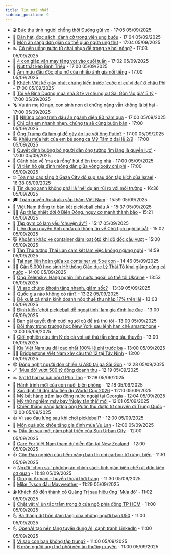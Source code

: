 ```yaml
---
title: Tim mới nhất
sidebar_position: 9
---
```


<!-- vnexpress-tin-moi-nhat:START -->
- 🎬 [Bức thư tình người chồng thời Đường gửi vợ](https://vnexpress.net/buc-thu-tinh-nguoi-chong-thoi-duong-gui-vo-4935059.html) - 17:05 05/09/2025
- 🐎 [Đàn hát, đọc sách, đánh cờ trong viện ung bướu](https://vnexpress.net/dan-hat-doc-sach-danh-co-trong-vien-ung-buou-4935013.html) - 17:04 05/09/2025
- 🦍 [Món ăn sáng đơn giản có thể giúp ngừa ung thư](https://vnexpress.net/mon-an-sang-don-gian-co-the-giup-ngua-ung-thu-4934624.html) - 17:04 05/09/2025
- 🏊 [Có nên uống nước từ chai nhựa để trong xe hơi nóng?](https://vnexpress.net/co-nen-uong-nuoc-tu-chai-nhua-de-trong-xe-hoi-nong-4934610.html) - 17:03 05/09/2025
- 🎊 [4 con giáp vận may tăng vọt vào cuối tuần](https://vnexpress.net/van-may-12-con-giap-con-giap-may-man-hom-nay-4-con-giap-van-may-tang-vot-vao-cuoi-tuan-4935622.html) - 17:02 05/09/2025
- 🎃 [Nút thắt kép Bình Triệu](https://vnexpress.net/nut-that-kep-binh-trieu-4935728.html) - 17:00 05/09/2025
- 🧰 [Âm mưu đầu độc phụ nữ của nhiếp ảnh gia nổi tiếng](https://vnexpress.net/am-muu-dau-doc-phu-nu-de-co-anh-de-doi-cua-nhiep-anh-gia-4935686.html) - 17:00 05/09/2025
- 🔭 [Khách Việt kể giây phút chứng kiến trước &#39;cuộc di cư vĩ đại&#39; ở châu Phi](https://vnexpress.net/khach-viet-ke-giay-phut-chung-kien-truoc-cuoc-di-cu-vi-dai-o-chau-phi-4935630.html) - 17:00 05/09/2025
- 🫶 [Tôi về Bình Dương mua nhà 3 tỷ vì chung cư Sài Gòn &#39;ảo giá&#39; 5 tỷ](https://vnexpress.net/gia-nha-tp-hcm-gia-chung-cu-tp-hcm-toi-ve-binh-duong-mua-nha-3-ty-khi-chung-cu-sai-gon-ao-gia-5-ty-4935624.html) - 17:00 05/09/2025
- 🪜 [Vụ án mẹ tử nạn, con sinh non di chứng nặng vẫn không là bị hại](https://vnexpress.net/vu-an-me-tu-nan-con-sinh-non-di-chung-nang-van-khong-la-bi-hai-4935598.html) - 17:00 05/09/2025
- 👨‍🏫 [Những công trình dấu ấn ngành điện 80 năm qua](https://vnexpress.net/nhung-cong-trinh-dau-an-nganh-dien-80-nam-qua-4935520.html) - 17:00 05/09/2025
- 🎊 [Chỉ cần em nhanh nhẹn, chúng ta sẽ cùng buôn bán](https://vnexpress.net/chi-can-em-nhanh-nhen-chung-ta-se-cung-buon-ban-4935396.html) - 17:00 05/09/2025
- 🎊 [Ông Trump đã làm gì để gây áp lực với ông Putin?](https://vnexpress.net/ong-trump-da-lam-gi-de-gay-ap-luc-voi-ong-putin-4935298.html) - 17:00 05/09/2025
- 😺 [Khiếu múa hát của em bé song ca Mỹ Tâm ở đại lễ 2/9](https://vnexpress.net/khieu-mua-hat-cua-em-be-song-ca-my-tam-o-dai-le-2-9-4935204.html) - 17:00 05/09/2025
- 🐘 [Quyết định buông bỏ người đàn ông tưởng &#39;im lặng là quyền lực&#39;](https://vnexpress.net/khong-con-tinh-yeu-phan-boi-tinh-yeu-quyet-dinh-buong-bo-nguoi-dan-ong-tuong-im-lang-la-quyen-luc-4934967.html) - 17:00 05/09/2025
- 🌁 [Cảnh báo về &#39;ma cà rồng&#39; hút điện trong nhà](https://vnexpress.net/canh-bao-ve-ma-ca-rong-hut-dien-trong-nha-4934820.html) - 17:00 05/09/2025
- 🐲 [Ví tiền hộ gia đình mỏng dần giữa vòng xoáy chi phí](https://vnexpress.net/vi-tien-ho-gia-dinh-mong-dan-giua-vong-xoay-chi-phi-4933392.html) - 17:00 05/09/2025
- 🤓 [Tòa nhà cao tầng ở Gaza City đổ sụp sau đòn tập kích của Israel](https://vnexpress.net/toa-nha-cao-tang-o-gaza-city-do-sup-sau-don-tap-kich-cua-israel-4935716.html) - 16:38 05/09/2025
- 💪 [Tín dụng xanh không phải là &#39;né&#39; dự án rủi ro với môi trường](https://vnexpress.net/tin-dung-xanh-khong-phai-la-ne-du-an-rui-ro-voi-moi-truong-4935677.html) - 16:36 05/09/2025
- 🎓 [Toàn quyền Australia sắp thăm Việt Nam](https://vnexpress.net/toan-quyen-australia-sap-tham-viet-nam-4935719.html) - 15:59 05/09/2025
- 🫣 [Việt Nam thống trị bán kết pickleball châu Á](https://vnexpress.net/viet-nam-thong-tri-ban-ket-pickleball-chau-a-4935723.html) - 15:37 05/09/2025
- 🧑‍💻 [Áp thấp nhiệt đới ở Biển Đông, nguy cơ mạnh thành bão](https://vnexpress.net/ap-thap-nhiet-doi-o-bien-dong-nguy-co-manh-thanh-bao-4935710.html) - 15:21 05/09/2025
- 🐲 [Tập gym có làm yếu &#39;chuyện ấy&#39;?](https://vnexpress.net/tap-gym-co-lam-yeu-chuyen-ay-4935720.html) - 15:17 05/09/2025
- 🌝 [Liên đoàn quyền Anh chưa có thông tin về Chủ tịch nghi bị bắt](https://vnexpress.net/lien-doan-quyen-anh-chua-co-thong-tin-ve-chu-tich-nghi-bi-bat-4935712.html) - 15:02 05/09/2025
- 😺 [Khoảnh khắc xe container đâm loạt ôtô khi đổ dốc cầu vượt](https://vnexpress.net/khoanh-khac-xe-container-dam-loat-oto-khi-do-doc-cau-vuot-4935714.html) - 15:00 05/09/2025
- 🐎 [Tân Thủ tướng Thái Lan cam kết làm việc không ngừng nghỉ](https://vnexpress.net/tan-thu-tuong-thai-lan-cam-ket-lam-viec-khong-ngung-nghi-4935704.html) - 14:59 05/09/2025
- 🎡 [Tai nạn liên hoàn giữa xe container và 5 xe con](https://vnexpress.net/tai-nan-lien-hoan-giua-xe-container-va-5-xe-con-4935705.html) - 14:46 05/09/2025
- 👨‍🏫 [Gần 5.000 học sinh Hệ thống Giáo dục Lý Thái Tổ khai giảng cùng cả nước](https://vnexpress.net/gan-5-000-hoc-sinh-he-thong-giao-duc-ly-thai-to-khai-giang-cung-ca-nuoc-4935703.html) - 14:00 05/09/2025
- 🦆 [Ông Zelensky: Hàng nghìn lính nước ngoài có thể tới Ukraine](https://vnexpress.net/ong-zelensky-hang-nghin-linh-nuoc-ngoai-co-the-toi-ukraine-4935694.html) - 13:53 05/09/2025
- 🚦 [Vì sao chứng khoán tăng nhanh, giảm sốc?](https://vnexpress.net/vi-sao-chung-khoan-tang-nhanh-giam-soc-4935697.html) - 13:39 05/09/2025
- 💫 [Quốc gia nào không có rắn?](https://vnexpress.net/quoc-gia-nao-khong-co-ran-4935619.html) - 13:22 05/09/2025
- 🎉 [Đề xuất cá nhân kinh doanh nộp thuế thu nhập 17% trên lãi](https://vnexpress.net/de-xuat-ca-nhan-kinh-doanh-nop-thue-thu-nhap-17-tren-lai-4935682.html) - 13:03 05/09/2025
- 🌋 [Định kiến &#39;chơi pickleball dễ ngoại tình&#39; làm gia đình lục đục](https://vnexpress.net/pickleball-la-gi-cach-choi-pickleball-luat-choi-pickleball-dinh-kien-choi-pickleball-de-ngoai-tinh-4935637.html) - 13:00 05/09/2025
- 🤖 [Bạn gái quyết định cưới người cũ để trả thù tôi](https://vnexpress.net/ban-gai-quyet-dinh-cuoi-nguoi-cu-de-tra-thu-toi-4935589.html) - 13:00 05/09/2025
- 🦏 [Đổi thay trong trường học New York sau lệnh hạn chế smartphone](https://vnexpress.net/doi-thay-trong-truong-hoc-new-york-sau-lenh-han-che-smartphone-4935398.html) - 13:00 05/09/2025
- 🦩 [Giới nghiên cứu tìm lý do cá voi sát thủ tấn công tàu thuyền](https://vnexpress.net/gioi-nghien-cuu-tim-ly-do-ca-voi-sat-thu-tan-cong-tau-thuyen-4934985.html) - 13:00 05/09/2025
- 👺 [Kia Việt Nam ưu đãi cao nhất 100% lệ phí trước bạ](https://vnexpress.net/kia-viet-nam-uu-dai-cao-nhat-100-le-phi-truoc-ba-4935700.html) - 13:00 05/09/2025
- 🧑‍🏫 [Bridgestone Việt Nam xây cầu thứ 12 tại Tây Ninh](https://vnexpress.net/bridgestone-viet-nam-xay-cau-thu-12-tai-tay-ninh-4933083.html) - 13:00 05/09/2025
- 😎 [Đông nghịt người đón chiến sĩ A80 tại ga Sài Gòn](https://vnexpress.net/dong-nghit-nguoi-don-chien-si-a80-tai-ga-sai-gon-4935696.html) - 12:28 05/09/2025
- 🪄 [&#39;Mưa đỏ&#39; vượt 500 tỷ đồng doanh thu](https://vnexpress.net/mua-do-vuot-500-ty-dong-doanh-thu-4934523.html) - 12:19 05/09/2025
- 🏊 [Sạt lở hai ha bãi bồi ở Phú Thọ](https://vnexpress.net/sat-lo-hai-ha-bai-boi-o-phu-tho-4935668.html) - 12:18 05/09/2025
- 💃 [Hành trình mới của con nuôi biên phòng](https://vnexpress.net/hanh-trinh-moi-cua-con-nuoi-bien-phong-4934463.html) - 12:18 05/09/2025
- 🦆 [Xác định 16 đội đầu tiên dự World Cup 2026](https://vnexpress.net/xac-dinh-16-doi-dau-tien-du-world-cup-2026-4935685.html) - 12:10 05/09/2025
- 🎊 [Mỹ bắt hàng trăm lao động nước ngoài tại Georgia](https://vnexpress.net/my-bat-hang-tram-lao-dong-nuoc-ngoai-tai-georgia-4935676.html) - 12:04 05/09/2025
- 👺 [Mỹ thử nghiệm máy bay &#39;Ngày tận thế&#39; mới](https://vnexpress.net/my-thu-nghiem-may-bay-ngay-tan-the-moi-4935506.html) - 12:01 05/09/2025
- 🎡 [Chiến thắng năng lượng ông Putin thu được từ chuyến đi Trung Quốc](https://vnexpress.net/chien-thang-nang-luong-ong-putin-thu-duoc-tu-chuyen-di-trung-quoc-4934673.html) - 12:00 05/09/2025
- 👍 [Vì sao đau lưng sau khi chơi pickleball?](https://vnexpress.net/vi-sao-dau-lung-sau-khi-choi-pickleball-4935681.html) - 12:00 05/09/2025
- 🐎 [Món quà sức khỏe tặng gia đình mùa Vu Lan](https://vnexpress.net/mon-qua-suc-khoe-tang-gia-dinh-mua-vu-lan-4935652.html) - 12:00 05/09/2025
- 🏊 [Dấu ấn sau một năm phát triển của Sun Urban City](https://vnexpress.net/dau-an-sau-mot-nam-phat-trien-cua-sun-urban-city-4935642.html) - 12:00 05/09/2025
- 🦩 [Care For Việt Nam tham dự diễn đàn tại New Zealand](https://vnexpress.net/care-for-viet-nam-tham-du-dien-dan-tai-new-zealand-4934653.html) - 12:00 05/09/2025
- 👍 [Côn Đảo nghiên cứu tiềm năng bán tín chỉ carbon từ rừng, biển](https://vnexpress.net/con-dao-nghien-cuu-tiem-nang-ban-tin-chi-carbon-tu-rung-bien-4935689.html) - 11:51 05/09/2025
- 🔥 [Người &#39;chọn sai&#39; phương án chính sách tinh giản biên chế rút đơn kiện cơ quan](https://vnexpress.net/nguoi-chon-sai-phuong-an-chinh-sach-tinh-gian-bien-che-rut-don-kien-co-quan-4935667.html) - 11:48 05/09/2025
- 💄 [Giorgio Armani - huyền thoại thời trang](https://vnexpress.net/giorgio-armani-huyen-thoai-thoi-trang-4935343.html) - 11:30 05/09/2025
- 🤡 [Mike Tyson đấu Mayweather](https://vnexpress.net/mike-tyson-dau-mayweather-4935656.html) - 11:29 05/09/2025
- ⛽️ [Khách đổ đến thành cổ Quảng Trị sau hiệu ứng &#39;Mưa đỏ&#39;](https://vnexpress.net/khach-do-den-thanh-co-quang-tri-sau-hieu-ung-mua-do-4935592.html) - 11:02 05/09/2025
- 🚀 [Chật vật vì ùn tắc trầm trọng ở cửa ngõ phía đông TP HCM](https://vnexpress.net/chat-vat-vi-un-tac-tram-trong-o-cua-ngo-phia-dong-tp-hcm-4935507.html) - 11:00 05/09/2025
- 🌜 [Ba tháng dự bốn đám tang của những người bạn U50](https://vnexpress.net/ba-thang-du-bon-dam-tang-cua-nhung-nguoi-ban-u50-4935549.html) - 11:00 05/09/2025
- 🌜 [OpenAI tạo nền tảng tuyển dụng AI, cạnh tranh LinkedIn](https://vnexpress.net/openai-tao-nen-tang-tuyen-dung-ai-canh-tranh-linkedin-4935354.html) - 11:00 05/09/2025
- 🦩 [Vì sao con bạn không tập trung?](https://vnexpress.net/vi-sao-con-ban-khong-tap-trung-4935586.html) - 11:00 05/09/2025
- 🔭 [6 món người ung thư phổi nên ăn thường xuyên](https://vnexpress.net/6-mon-nguoi-ung-thu-phoi-nen-an-thuong-xuyen-4935558.html) - 11:00 05/09/2025<!-- vnexpress-tin-moi-nhat:END -->
